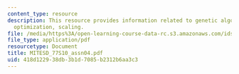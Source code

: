 ```yaml
---
content_type: resource
description: This resource provides information related to genetic algorithms, mixed-integer
  optimization, scaling.
file: /media/https%3A/open-learning-course-data-rc.s3.amazonaws.com/ids-338j-multidisciplinary-system-design-optimization-spring-2010/418d122938db3b1d7085b2312b6aa3c3_MITESD_77S10_assn04.pdf
file_type: application/pdf
resourcetype: Document
title: MITESD_77S10_assn04.pdf
uid: 418d1229-38db-3b1d-7085-b2312b6aa3c3
---
```

